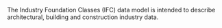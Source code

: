 The Industry Foundation Classes (IFC) data model is intended to describe architectural, building and construction industry data. 